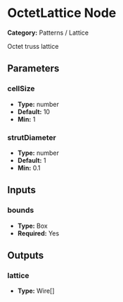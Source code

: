 
# OctetLattice Node

**Category:** Patterns / Lattice

Octet truss lattice

## Parameters


### cellSize
- **Type:** number
- **Default:** 10
- **Min:** 1




### strutDiameter
- **Type:** number
- **Default:** 1
- **Min:** 0.1




## Inputs


### bounds
- **Type:** Box
- **Required:** Yes



## Outputs


### lattice
- **Type:** Wire[]





